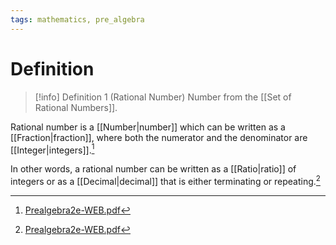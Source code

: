 ```yaml
---
tags: mathematics, pre_algebra
---
```


# Definition

> [!info] Definition 1 (Rational Number)
> Number from the [[Set of Rational Numbers]].

Rational number is a [[Number|number]] which can be written as a [[Fraction|fraction]], where both the numerator and the denominator are [[Integer|integers]].[^1]

In other words, a rational number can be written as a [[Ratio|ratio]] of integers or as a [[Decimal|decimal]] that is either terminating or repeating.[^2]

[^1]: [Prealgebra2e-WEB.pdf](zotero://open-pdf/library/items/W4QW2QZI?page=604)
[^2]: [Prealgebra2e-WEB.pdf](zotero://open-pdf/library/items/W4QW2QZI?page=605)
